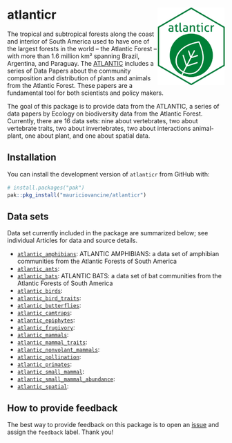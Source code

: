 
# atlanticr <a href='https://lter.github.io/atlanticr/'><img src="hexagon/logo.png" id="home_logo" align="right" height="180"/></a>

The tropical and subtropical forests along the coast and interior of
South America used to have one of the largest forests in the world – the
Atlantic Forest – with more than 1.6 million km² spanning Brazil,
Argentina, and Paraguay. The
[ATLANTIC](https://esajournals.onlinelibrary.wiley.com/doi/toc/10.1002/(ISSN)1939-9170.AtlanticPapers)
includes a series of Data Papers about the community composition and
distribution of plants and animals from the Atlantic Forest. These
papers are a fundamental tool for both scientists and policy makers.

The goal of this package is to provide data from the ATLANTIC, a series
of data papers by Ecology on biodiversity data from the Atlantic Forest.
Currently, there are 16 data sets: nine about vertebrates, two about
vertebrate traits, two about invertebrates, two about interactions
animal-plant, one about plant, and one about spatial data.

## Installation

You can install the development version of `atlanticr` from GitHub with:

``` r
# install.packages("pak")
pak::pkg_install("mauriciovancine/atlanticr")
```

## Data sets

Data set currently included in the package are summarized below; see
individual Articles for data and source details.

- [`atlantic_amphibians`](https://mauriciovancine.github.io/atlanticr/docs/reference/atlantic_amphibians.html):
  ATLANTIC AMPHIBIANS: a data set of amphibian communities from the
  Atlantic Forests of South America
- [`atlantic_ants`](https://mauriciovancine.github.io/atlanticr/docs/reference/atlantic_ants.html):
- [`atlantic_bats`](https://mauriciovancine.github.io/atlanticr/docs/reference/atlantic_bats.html):
  ATLANTIC BATS: a data set of bat communities from the Atlantic Forests
  of South America
- [`atlantic_birds`](https://mauriciovancine.github.io/atlanticr/docs/reference/atlantic_birds.html):
- [`atlantic_bird_traits`](https://mauriciovancine.github.io/atlanticr/docs/reference/atlantic_bird_traits.html):
- [`atlantic_butterflies`](https://mauriciovancine.github.io/atlanticr/docs/reference/atlantic_butterflies.html):
- [`atlantic_camtraps`](https://mauriciovancine.github.io/atlanticr/docs/reference/atlantic_camtraps.html):
- [`atlantic_epiphytes`](https://mauriciovancine.github.io/atlanticr/docs/reference/atlantic_epiphytes.html):
- [`atlantic_frugivory`](https://mauriciovancine.github.io/atlanticr/docs/reference/atlantic_frugivory.html):
- [`atlantic_mammals`](https://mauriciovancine.github.io/atlanticr/docs/reference/atlantic_mammals.html):
- [`atlantic_mammal_traits`](https://mauriciovancine.github.io/atlanticr/docs/reference/atlantic_mammal_traits.html):
- [`atlantic_nonvolant_mammals`](https://mauriciovancine.github.io/atlanticr/docs/reference/atlantic_nonvolant_mammals.html):
- [`atlantic_pollination`](https://mauriciovancine.github.io/atlanticr/docs/reference/atlantic_pollination.html):
- [`atlantic_primates`](https://mauriciovancine.github.io/atlanticr/docs/reference/atlantic_primates.html):
- [`atlantic_small_mammal`](https://mauriciovancine.github.io/atlanticr/docs/reference/atlantic_small_mammal.html):
- [`atlantic_small_mammal_abundance`](https://mauriciovancine.github.io/atlanticr/docs/reference/atlantic_small_mammal_abundance.html):
- [`atlantic_spatial`](https://mauriciovancine.github.io/atlanticr/docs/reference/atlantic_spatial.html):

## How to provide feedback

The best way to provide feedback on this package is to open an
[issue](https://github.com/mauriciovancine/atlanticr/issues) and assign
the `feedback` label. Thank you!
